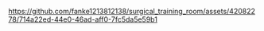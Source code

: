 

https://github.com/fanke1213812138/surgical_training_room/assets/42082278/714a22ed-44e0-46ad-aff0-7fc5da5e59b1

